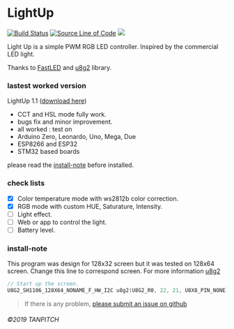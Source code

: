 # LightUp
[![Build Status](https://travis-ci.org/TanPitch/ButtonKing.svg?branch=master)](https://travis-ci.org/TanPitch/LightUp)
[![Source Line of Code](https://img.shields.io/badge/Lines%20Of%20Code-308-brightgreen.svg)](https://github.com/TanPitch/LightUp)
![](https://img.shields.io/github/release/Light-Up/editor.md.svg)

Light Up is a simple PWM RGB LED controller.
Inspired by the commercial LED light.

Thanks to [FastLED](https://github.com/FastLED/FastLED) and [u8g2](https://github.com/olikraus/u8g2) library.

### lastest worked version
LightUp 1.1 ([download here](https://github.com/TanPitch/Light-Up/releases/tag/1.1))
* CCT and HSL mode fully work.
* bugs fix and minor improvement.
* all worked : test on
 * Arduino Zero, Leonardo, Uno, Mega, Due
 * ESP8266 and ESP32
 * STM32 based boards

please read the [install-note](https://github.com/Light-Up/README.md "install-note") before installed.

### check lists

- [x] Color temperature mode with ws2812b color correction.
- [x] RGB mode with custom HUE, Saturature, Intensity.
- [ ] Light effect.
- [ ] Web or app to control the light.
- [ ] Battery level.

### install-note
This program was design for 128x32 screen but it was tested on 128x64 screen.
Change this line to correspond screen.
For more information [u8g2](https://github.com/olikraus/u8g2)

```C
// Start up the screen.
U8G2_SH1106_128X64_NONAME_F_HW_I2C u8g2(U8G2_R0, 22, 21, U8X8_PIN_NONE);
```

 > If there is any problem, [please submit an issue on github](https://help.github.com/en/articles/creating-an-issue)

###### ©2019 TANPITCH
